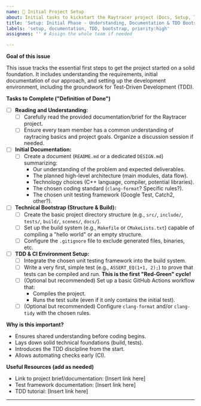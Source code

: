 ```yaml
---
name: 🚀 Initial Project Setup
about: Initial tasks to kickstart the Raytracer project (Docs, Setup, TDD)
title: 'Setup: Initial Phase - Understanding, Documentation & TDD Bootstrap'
labels: 'setup, documentation, TDD, bootstrap, priority:high'
assignees: '' # Assign the whole team if needed

---
```


**Goal of this issue**

This issue tracks the essential first steps to get the project started on a solid foundation. It includes understanding the requirements, initial documentation of our approach, and setting up the development environment, including the groundwork for Test-Driven Development (TDD).

**Tasks to Complete ("Definition of Done")**

*   [ ] **Reading and Understanding:**
    *   [ ] Carefully read the provided documentation/brief for the Raytracer project.
    *   [ ] Ensure every team member has a common understanding of raytracing basics and project goals. Organize a discussion session if needed.

*   [ ] **Initial Documentation:**
    *   [ ] Create a document (`README.md` or a dedicated `DESIGN.md`) summarizing:
        *   Our understanding of the problem and expected deliverables.
        *   The planned high-level architecture (main modules, data flow).
        *   Technology choices (C++ language, compiler, potential libraries).
        *   The chosen coding standard (`clang-format`? Specific rules?).
        *   The chosen unit testing framework (Google Test, Catch2, other?).

*   [ ] **Technical Bootstrap (Structure & Build):**
    *   [ ] Create the basic project directory structure (e.g., `src/`, `include/`, `tests/`, `build/`, `scenes/`, `docs/`).
    *   [ ] Set up the build system (e.g., `Makefile` or `CMakeLists.txt`) capable of compiling a "hello world" or an empty structure.
    *   [ ] Configure the `.gitignore` file to exclude generated files, binaries, etc.

*   [ ] **TDD & CI Environment Setup:**
    *   [ ] Integrate the chosen unit testing framework into the build system.
    *   [ ] Write a very first, simple test (e.g., `ASSERT_EQ(1+1, 2);`) to prove that tests can be compiled and run. **This is the first "Red-Green" cycle!**
    *   [ ] (Optional but recommended) Set up a basic GitHub Actions workflow that:
        *   Compiles the project.
        *   Runs the test suite (even if it only contains the initial test).
    *   [ ] (Optional but recommended) Configure `clang-format` and/or `clang-tidy` with the chosen rules.

**Why is this important?**

*   Ensures shared understanding before coding begins.
*   Lays down solid technical foundations (build, tests).
*   Introduces the TDD discipline from the start.
*   Allows automating checks early (CI).

**Useful Resources (add as needed)**

*   Link to project brief/documentation: [Insert link here]
*   Test framework documentation: [Insert link here]
*   TDD tutorial: [Insert link here]

---